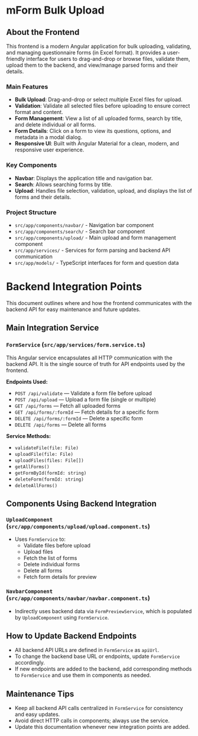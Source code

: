 # mForm Bulk Upload

## About the Frontend

This frontend is a modern Angular application for bulk uploading, validating, and managing questionnaire forms (in Excel format). It provides a user-friendly interface for users to drag-and-drop or browse files, validate them, upload them to the backend, and view/manage parsed forms and their details.

### Main Features
- **Bulk Upload**: Drag-and-drop or select multiple Excel files for upload.
- **Validation**: Validate all selected files before uploading to ensure correct format and content.
- **Form Management**: View a list of all uploaded forms, search by title, and delete individual or all forms.
- **Form Details**: Click on a form to view its questions, options, and metadata in a modal dialog.
- **Responsive UI**: Built with Angular Material for a clean, modern, and responsive user experience.

### Key Components
- **Navbar**: Displays the application title and navigation bar.
- **Search**: Allows searching forms by title.
- **Upload**: Handles file selection, validation, upload, and displays the list of forms and their details.

### Project Structure
- `src/app/components/navbar/` - Navigation bar component
- `src/app/components/search/` - Search bar component
- `src/app/components/upload/` - Main upload and form management component
- `src/app/services/` - Services for form parsing and backend API communication
- `src/app/models/` - TypeScript interfaces for form and question data

# Backend Integration Points

This document outlines where and how the frontend communicates with the backend API for easy maintenance and future updates.

## Main Integration Service

### `FormService` (`src/app/services/form.service.ts`)
This Angular service encapsulates all HTTP communication with the backend API. It is the single source of truth for API endpoints used by the frontend.

**Endpoints Used:**
- `POST /api/validate` — Validate a form file before upload
- `POST /api/upload` — Upload a form file (single or multiple)
- `GET /api/forms` — Fetch all uploaded forms
- `GET /api/forms/:formId` — Fetch details for a specific form
- `DELETE /api/forms/:formId` — Delete a specific form
- `DELETE /api/forms` — Delete all forms

**Service Methods:**
- `validateFile(file: File)`
- `uploadFile(file: File)`
- `uploadFiles(files: File[])`
- `getAllForms()`
- `getFormById(formId: string)`
- `deleteForm(formId: string)`
- `deleteAllForms()`

## Components Using Backend Integration

### `UploadComponent` (`src/app/components/upload/upload.component.ts`)
- Uses `FormService` to:
  - Validate files before upload
  - Upload files
  - Fetch the list of forms
  - Delete individual forms
  - Delete all forms
  - Fetch form details for preview

### `NavbarComponent` (`src/app/components/navbar/navbar.component.ts`)
- Indirectly uses backend data via `FormPreviewService`, which is populated by `UploadComponent` using `FormService`.

## How to Update Backend Endpoints
- All backend API URLs are defined in `FormService` as `apiUrl`.
- To change the backend base URL or endpoints, update `FormService` accordingly.
- If new endpoints are added to the backend, add corresponding methods to `FormService` and use them in components as needed.

## Maintenance Tips
- Keep all backend API calls centralized in `FormService` for consistency and easy updates.
- Avoid direct HTTP calls in components; always use the service.
- Update this documentation whenever new integration points are added.

